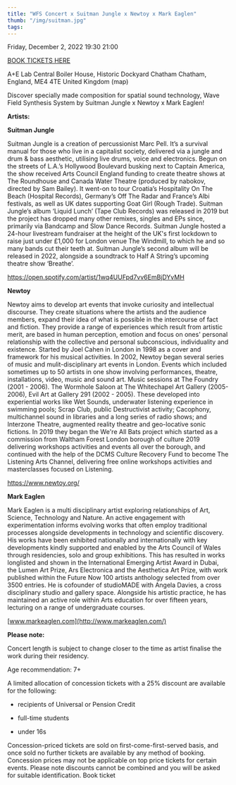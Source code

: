 ```yaml
---
title: "WFS Concert x Suitman Jungle x Newtoy x Mark Eaglen"
thumb: "/img/suitman.jpg"
tags:
---
```


Friday, December 2, 2022 19:30 21:00

[BOOK TICKETS
HERE](https://www.eventbrite.co.uk/e/wfs-concert-x-suitman-jungle-x-newtoy-x-mark-eaglen-tickets-446515478817
"link to eventbrite webshop")

A+E Lab Central Boiler House, Historic Dockyard Chatham Chatham, England, ME4
4TE United Kingdom (map)

Discover specially made composition for spatial sound technology, Wave Field
Synthesis System by Suitman Jungle x Newtoy x Mark Eaglen!


**Artists:**

**Suitman Jungle**

Suitman Jungle is a creation of percussionist Marc Pell. It’s a survival manual
for those who live in a capitalist society, delivered via a jungle and drum &
bass aesthetic, utilising live drums, voice and electronics. Begun on the
streets of L.A.’s Hollywood Boulevard busking next to Captain America, the show
received Arts Council England funding to create theatre shows at The Roundhouse
and Canada Water Theatre (produced by nabokov, directed by Sam Bailey). It
went-on to tour Croatia’s Hospitality On The Beach (Hospital Records), Germany’s
Off The Radar and France’s Albi festivals, as well as UK dates supporting Goat
Girl (Rough Trade). Suitman Jungle’s album ‘Liquid Lunch’ (Tape Club Records)
was released in 2019 but the project has dropped many other remixes, singles and
EPs since, primarily via Bandcamp and Slow Dance Records. Suitman Jungle hosted
a 24-hour livestream fundraiser at the height of the UK's first lockdown to
raise just under £1,000 for London venue The Windmill, to which he and so many
bands cut their teeth at. Suitman Jungle’s second album will be released in
2022, alongside a soundtrack to Half A String’s upcoming theatre show ‘Breathe’.

<https://open.spotify.com/artist/1wq4UUFpd7vv6EmBjDYvMH>

**Newtoy**

Newtoy aims to develop art events that invoke curiosity and intellectual
discourse. They create situations where the artists and the audience members,
expand their idea of what is possible in the intercourse of fact and fiction.
They provide a range of experiences which result from artistic merit, are based
in human perception, emotion and focus on ones' personal relationship with the
collective and personal subconscious, individuality and existence. Started by
Joel Cahen in London in 1998 as a cover and framework for his musical
activities. In 2002, Newtoy began several series of music and mulit-disciplinary
art events in London. Events which included sometimes up to 50 artists in one
show involving performances, theatre, installations, video, music and sound art.
Music sessions at The Foundry (2001 - 2006). The Wormhole Saloon at The
Whitechapel Art Gallery (2005-2006), Evil Art at Gallery 291 (2002 - 2005).
These developed into experiential works like Wet Sounds, underwater listening
experience in swimming pools; Scrap Club, public Destructivist activity;
Cacophony, multichannel sound in libraries and a long series of radio shows; and
Interzone Theatre, augmented reality theatre and geo-locative sonic fictions. In
2019 they began the We're All Bats project which started as a commission from
Waltham Forest London borough of culture 2019 delivering workshops activities
and events all over the borough, and continued with the help of the DCMS Culture
Recovery Fund to become The Listening Arts Channel, delivering free online
workshops activities and masterclasses focused on Listening.

<https://www.newtoy.org/>

**Mark Eaglen**

Mark Eaglen is a multi disciplinary artist exploring relationships of Art,
Science, Technology and Nature. An active engagement with experimentation
informs evolving works that often employ traditional processes alongside
developments in technology and scientific discovery. His works have been
exhibited nationally and internationally with key developments kindly supported
and enabled by the Arts Council of Wales through residencies, solo and group
exhibitions. This has resulted in works longlisted and shown in the
International Emerging Artist Award in Dubai, the Lumen Art Prize, Ars
Electronica and the Aesthetica Art Prize, with work published within the Future
Now 100 artists anthology selected from over 3500 entries. He is cofounder of
studioMADE with Angela Davies, a cross disciplinary studio and gallery space.
Alongside his artistic practice, he has maintained an active role within Arts
education for over fifteen years, lecturing on a range of undergraduate courses.

[www.markeaglen.com](http://www.markeaglen.com/)

__Please note:__

Concert length is subject to change closer to the time as artist finalise the
work during their residency. 

Age recommendation: 7+

A limited allocation of concession tickets with a 25% discount are available for
the following:

- recipients of Universal or Pension Credit

- full-time students

- under 16s

Concession-priced tickets are sold on first-come-first-served basis, and once
sold no further tickets are available by any method of booking. Concession
prices may not be applicable on top price tickets for certain events. Please
note discounts cannot be combined and you will be asked for suitable
identification. Book ticket
